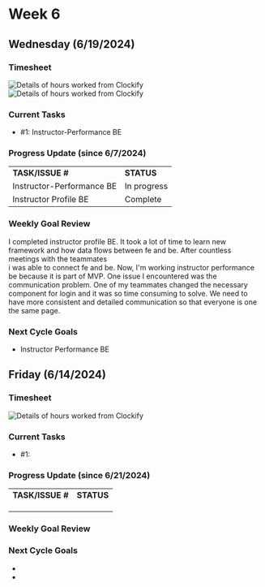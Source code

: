 


# Week 6

## Wednesday (6/19/2024)

### Timesheet
![Details of hours worked from Clockify](https://github.com/UBCO-COSC499-Summer-2024/team-6-capstone-team_6ix/blob/Subaru-weekly-logs-for-Week-6-Cycle-1/docs/weekly%20logs/Subaru%20Sakashita/ClockifyImages/COSC499_Clockify_W6C1.png)
![Details of hours worked from Clockify](https://github.com/UBCO-COSC499-Summer-2024/team-6-capstone-team_6ix/blob/weekly-logs/docs/weekly%20logs/Subaru%20Sakashita/ClockifyImages/COSC499_W5C1_Clockify_2.png)

### Current Tasks
  * #1: Instructor-Performance BE

### Progress Update (since 6/7/2024)
<table>
    <tr>
        <td><strong>TASK/ISSUE #</strong>
        </td>
        <td><strong>STATUS</strong>
        </td>
    </tr>
    <tr>
        <!-- Task/Issue # -->
        <td>Instructor-Performance BE
        </td>
        <!-- Status -->
        <td>In progress
        </td>
    </tr>
    <tr>
        <!-- Task/Issue # -->
        <td>Instructor Profile BE
        </td>
        <!-- Status -->
        <td>Complete
        </td>
    </tr>

</table>

### Weekly Goal Review
I completed instructor profile BE. It took a lot of time to learn new framework and how data flows between fe and be. After countless meetings with the teammates \
i was able to connect fe and be. Now, I'm working instructor performance be because it is part of MVP. 
One issue I encountered was the communication problem. One of my teammates changed the necessary component for login and it was so time consuming to solve.
We need to have more consistent and detailed communication so that everyone is one the same page. 
### Next Cycle Goals
  * Instructor Performance BE

<!--------------------------------------------------------------------------------------------------------------------------------------------------------------------------------------------->
## Friday (6/14/2024)

### Timesheet
![Details of hours worked from Clockify]()

### Current Tasks
  * #1: 
### Progress Update (since 6/21/2024)
<table>
    <tr>
        <td><strong>TASK/ISSUE #</strong>
        </td>
        <td><strong>STATUS</strong>
        </td>
    </tr>
    <tr>
        <!-- Task/Issue # -->
        <td> 
        </td>
        <!-- Status -->
        <td> 
        </td>
    </tr>
    <tr>
        <!-- Task/Issue # -->
        <td> 
        </td>
        <!-- Status -->
        <td> 
        </td>
    </tr>
    <tr>
        <!-- Task/Issue # -->
        <td> 
        </td>
        <!-- Status -->
        <td> 
        </td>
    </tr>
</table>

### Weekly Goal Review

### Next Cycle Goals
  * 
  * 

